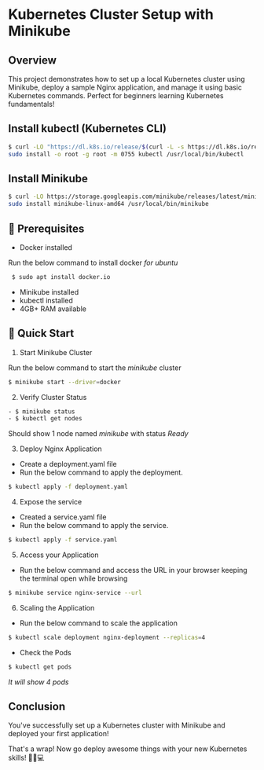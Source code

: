 # Kubernetes Cluster Setup with Minikube

## Overview
This project demonstrates how to set up a local Kubernetes cluster using Minikube, deploy a sample Nginx application, and manage it using basic Kubernetes commands. Perfect for beginners learning Kubernetes fundamentals!

## Install kubectl (Kubernetes CLI)
```bash
$ curl -LO "https://dl.k8s.io/release/$(curl -L -s https://dl.k8s.io/release/stable.txt)/bin/linux/amd64/kubectl"
sudo install -o root -g root -m 0755 kubectl /usr/local/bin/kubectl
```

## Install Minikube
```bash
$ curl -LO https://storage.googleapis.com/minikube/releases/latest/minikube-linux-amd64
sudo install minikube-linux-amd64 /usr/local/bin/minikube
```

## :hammer: Prerequisites
- Docker installed

Run the below command to install docker *for ubuntu*
```bash
 $ sudo apt install docker.io
```
- Minikube installed
- kubectl installed
- 4GB+ RAM available

## :rocket: Quick Start

1. Start Minikube Cluster

Run the below command to start the *minikube* cluster
```bash
$ minikube start --driver=docker
```
2. Verify Cluster Status
```bash
- $ minikube status
- $ kubectl get nodes
```
Should show 1 node named *minikube* with status *Ready*

3. Deploy Nginx Application
- Create a deployment.yaml file
- Run the below command to apply the deployment.
```bash
$ kubectl apply -f deployment.yaml
```
4. Expose the service
- Created a service.yaml file
- Run the below command to apply the service.

```bash
$ kubectl apply -f service.yaml
```
5. Access your Application
- Run the below command and access the URL in your browser keeping the terminal open while browsing

```bash
$ minikube service nginx-service --url
```

6. Scaling the Application
- Run the below command to scale the application

```bash
$ kubectl scale deployment nginx-deployment --replicas=4
```
- Check the Pods
```bash
$ kubectl get pods
```

*It will show 4 pods*
## Conclusion
You've successfully set up a Kubernetes cluster with Minikube and deployed your first application!

That's a wrap! Now go deploy awesome things with your new Kubernetes skills! 🎉🐳💻    
